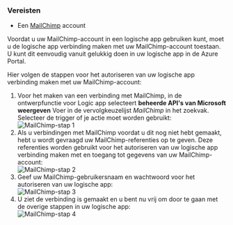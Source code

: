 ### <a name="prerequisites"></a>Vereisten
* Een [MailChimp](https://www.MailChimp.com/) account 

Voordat u uw MailChimp-account in een logische app gebruiken kunt, moet u de logische app verbinding maken met uw MailChimp-account toestaan. U kunt dit eenvoudig vanuit gelukkig doen in uw logische app in de Azure Portal. 

Hier volgen de stappen voor het autoriseren van uw logische app verbinding maken met uw MailChimp-account:

1. Voor het maken van een verbinding met MailChimp, in de ontwerpfunctie voor Logic app selecteert **beheerde API's van Microsoft weergeven** Voer in de vervolgkeuzelijst *MailChimp* in het zoekvak. Selecteer de trigger of je actie moet worden gebruikt:  
   ![MailChimp-stap 1](./media/connectors-create-api-mailchimp/mailchimp-1.png)
2. Als u verbindingen met MailChimp voordat u dit nog niet hebt gemaakt, hebt u wordt gevraagd uw MailChimp-referenties op te geven. Deze referenties worden gebruikt voor het autoriseren van uw logische app verbinding maken met en toegang tot gegevens van uw MailChimp-account:  
   ![MailChimp-stap 2](./media/connectors-create-api-mailchimp/mailchimp-2.png)
3. Geef uw MailChimp-gebruikersnaam en wachtwoord voor het autoriseren van uw logische app:  
   ![MailChimp-stap 3](./media/connectors-create-api-mailchimp/mailchimp-3.png)   
4. U ziet de verbinding is gemaakt en u bent nu vrij om door te gaan met de overige stappen in uw logische app:  
   ![MailChimp-stap 4](./media/connectors-create-api-mailchimp/mailchimp-4.png)

